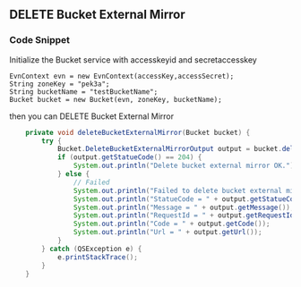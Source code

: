 ## DELETE Bucket External Mirror

### Code Snippet

Initialize the Bucket service with accesskeyid and secretaccesskey

```
EvnContext evn = new EvnContext(accessKey,accessSecret);
String zoneKey = "pek3a";
String bucketName = "testBucketName";
Bucket bucket = new Bucket(evn, zoneKey, bucketName);

```

then you can DELETE Bucket External Mirror


```java
    private void deleteBucketExternalMirror(Bucket bucket) {
        try {
            Bucket.DeleteBucketExternalMirrorOutput output = bucket.deleteExternalMirror();
            if (output.getStatueCode() == 204) {
                System.out.println("Delete bucket external mirror OK.");
            } else {
                // Failed
                System.out.println("Failed to delete bucket external mirror.");
                System.out.println("StatueCode = " + output.getStatueCode());
                System.out.println("Message = " + output.getMessage());
                System.out.println("RequestId = " + output.getRequestId());
                System.out.println("Code = " + output.getCode());
                System.out.println("Url = " + output.getUrl());
            }
        } catch (QSException e) {
            e.printStackTrace();
        }
    }
```